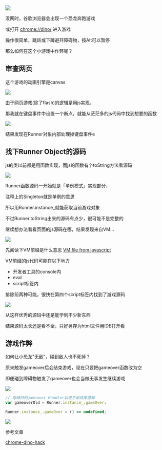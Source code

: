 <img src="/img/chrome-game-cheat/cover.png">

没网时，谷歌浏览器会出现一个恐龙奔跑游戏

或打开 [chrome://dino/](chrome://dino/) 进入游戏

操作很简单，跳跃或下蹲避开障碍物，按Alt可以暂停

那么如何在这个小游戏中作弊呢？

## 审查网页

这个游戏的动画引擎是canvas

<img src="/img/chrome-game-cheat/canvas.png">

由于网页游戏(除了flash)的逻辑是用js实现，

那我就在键盘事件中设置一个断点，就能从茫茫多的js代码中找到想要的函数

<img src="/img/chrome-game-cheat/inspect.gif">

结果发现在Runner对象内部处理掉键盘事件e

## 找下Runner Object的源码

js的类以前都是用函数实现，而js的函数有个toString方法看源码

<img src="/img/chrome-game-cheat/runner-tostring.png">

Runner函数源码一开始就是「单例模式」实现部分，

注释上的Singleton就是单例的意思

所以用Runner.instance_就能获取当前游戏对象

不过Runner.toString出来的源码有点少，很可能不是完整的

继续想办法看看页面的js源码在哪，结果发现来自VM...

<img src="/img/chrome-game-cheat/VM.png">

先阅读下VM前缀是什么意思 [VM file from javascript](https://stackoverflow.com/questions/17367560/chrome-development-tool-vm-file-from-javascript)

VM前缀的js代码可能在以下地方

- 开发者工具的console内
- eval
- script标签内

排除前两种可能，很快在第四个script标签内找到了游戏源码

<img src="/img/chrome-game-cheat/source.png">

从这样优秀的源码中还是能学到不少新东西

结果源码太长还是看不全，只好另存为html文件用IDE打开看

## 游戏作弊

如何让小恐龙"无敌"，碰到敌人也不死掉？

原来触发gameover后会结束游戏，现在只要把gameover函数改为空

即便碰到障碍物触发了gameover也会当做无事发生继续游戏

<img src="/img/chrome-game-cheat/gameover.png">

```javascript
// 存储旧的gameover Handler以便手动结束游戏
var gameoverOld = Runner.instance_.gameOver;

Runner.instance_.gameOver = () => undefined;
```

<img src="/img/chrome-game-cheat/cheat.gif">

参考文章

[chrome-dino-hack](https://mathewsachin.github.io/blog/2016/11/05/chrome-dino-hack.html)
